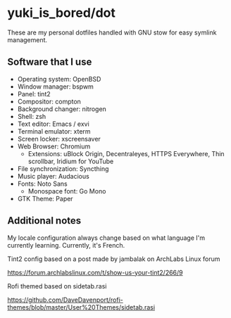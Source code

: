 # yuki\_is\_bored/dot

These are my personal dotfiles handled with GNU stow for easy symlink
management.

## Software that I use

* Operating system: OpenBSD
* Window manager: bspwm
* Panel: tint2
* Compositor: compton
* Background changer: nitrogen
* Shell: zsh
* Text editor: Emacs / exvi
* Terminal emulator: xterm
* Screen locker: xscreensaver
* Web Browser: Chromium
  * Extensions: uBlock Origin, Decentraleyes, HTTPS Everywhere, Thin scrollbar,
	Iridium for YouTube
* File synchronization: Syncthing
* Music player: Audacious
* Fonts: Noto Sans
  * Monospace font: Go Mono
* GTK Theme: Paper

## Additional notes

My locale configuration always change based on what language I'm
currently learning. Currently, it's French.

Tint2 config based on a post made by jambalak on ArchLabs Linux forum

https://forum.archlabslinux.com/t/show-us-your-tint2/266/9

Rofi themed based on sidetab.rasi

https://github.com/DaveDavenport/rofi-themes/blob/master/User%20Themes/sidetab.rasi
